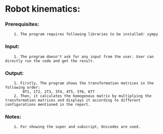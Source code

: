 # Robot kinematics:

###	Prerequisites:
		1. The program requires following libraries to be installed: sympy
	
###	Input:
		1. The program doesn't ask for any input from the user. User can directly run the code and get the result.
		
###	Output:
		1. Firstly, The program shows the transformation matrices in the following order:
			0T1, 1T2, 2T3, 3T4, 4T5, 5T6, 6T7
		2. Then, it calculates the homogenous matrix by multiplying the transformation matrices and displays it according to different configurations mentioned in the report.

###	Notes:
		1. For showing the super and subscript, Unicodes are used.
	
